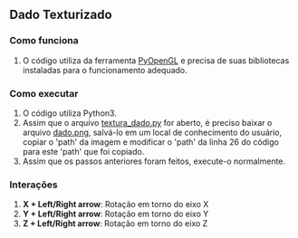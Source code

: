 ## Dado Texturizado

### Como funciona

1. O código utiliza da ferramenta [PyOpenGL](https://pypi.org/project/PyOpenGL/) e precisa de suas bibliotecas instaladas para o funcionamento adequado.

### Como executar

1. O código utiliza Python3.
2. Assim que o arquivo [textura_dado.py](textura_dado.py) for aberto, é preciso baixar o arquivo [dado.png](dado.png), salvá-lo em um local de conhecimento do usuário, copiar o 'path' da imagem e modificar o 'path' da linha 26 do código para este 'path' que foi copiado.
3. Assim que os passos anteriores foram feitos, execute-o normalmente.

### Interações

1. **X + Left/Right arrow**: Rotação em torno do eixo X
2. **Y + Left/Right arrow**: Rotação em torno do eixo Y
2. **Z + Left/Right arrow**: Rotação em torno do eixo Z
